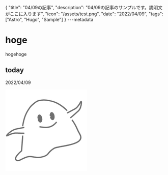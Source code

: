 {
  "title": "04/09の記事",
  "description": "04/09の記事のサンプルです。説明文がここに入ります",
  "icon": "/assets/test.png",
  "date": "2022/04/09",
  "tags": ["Astro", "Hugo", "Sample"]
}
---metadata

# hoge
hogehoge

## today
2022/04/09

![img](/assets/test.png)
